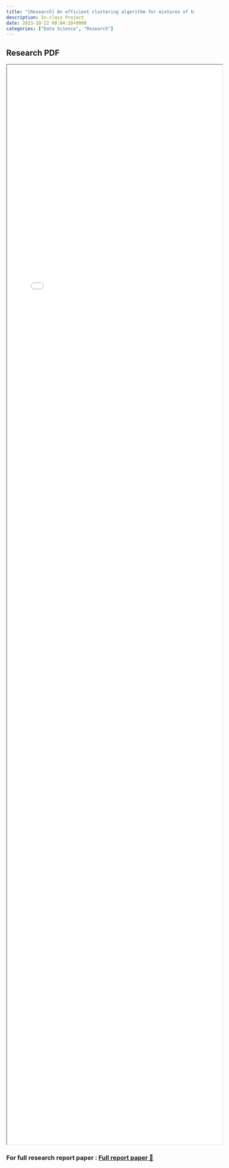 ```yaml
---
title: "[Research] An efficient clustering algorithm for mixtures of high-dimensional iso-tropic Gaussians" 
description: In-class Project
date: 2023-10-22 00:04:10+0000
categories: ["Data Science", "Research"]
---
```



## Research PDF

<iframe src= ppt.pdf#toolbar=0&navpanes=0 style="display:block; width:60vw; height: 72vh"></iframe>


### **For full research report paper : [Full report paper 📄](./An_efficient_clustering_algorithm_for_mixtures_of_high-dimensional_iso-tropic_Gaussians.pdf)**

